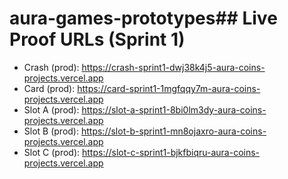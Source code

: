 # aura-games-prototypes## Live Proof URLs (Sprint 1)

- Crash (prod): https://crash-sprint1-dwj38k4j5-aura-coins-projects.vercel.app
- Card  (prod): https://card-sprint1-1mgfqqy7m-aura-coins-projects.vercel.app
- Slot A (prod): https://slot-a-sprint1-8bi0lm3dy-aura-coins-projects.vercel.app
- Slot B (prod): https://slot-b-sprint1-mn8ojaxro-aura-coins-projects.vercel.app
- Slot C (prod): https://slot-c-sprint1-bjkfbiqru-aura-coins-projects.vercel.app
